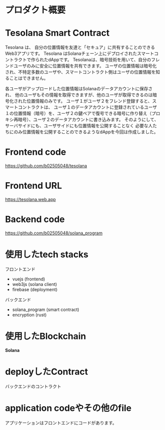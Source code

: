 # プロダクト概要
# Tesolana Smart Contract

Tesolana は、
自分の位置情報を友達と「セキュア」に共有することのできるWeb3アプリです。
Tesolana はSolanaチェーン上にデプロイされたスマートコントラクトで作られたdAppです。
Tesolanaは、暗号技術を用いて、自分のフレンドユーザのみに安全に位置情報を共有できます。
ユーザの位置情報は暗号化され、不特定多数のユーザや、スマートコントラクト側はユーザの位置情報を知ることはできません。

各ユーザがアップロードした位置情報はSolanaのデータアカウントに保存され、
他のユーザもその情報を取得できますが、他のユーザが取得できるのは暗号化された位置情報のみです。
ユーザ１がユーザ２をフレンド登録すると、スマートコントラクトは、
ユーザ１のデータアカウントに登録されているユーザ１の位置情報（暗号）を、ユーザ２の鍵ペアで復号できる暗号に作り替え（プロキシ再暗号）、ユーザ２のデータアカウントに書き込みます。
そのようにして、サーバサイドにも、ユーザサイドにも位置情報を公開することなく
必要な人たちにのみ位置情報を公開することのできるようなdAppを今回は作成しました。

# Frontend code
https://github.com/b02505048/tesolana
# Frontend URL

https://tesolana.web.app

# Backend code
https://github.com/b02505048/solana_program


# 使用したtech stacks
フロントエンド
- vuejs (frontend)
- web3js (solana client)
- firebase (deployment)

バックエンド
- solana_program (smart contract)
- encryption (rust)

# 使用したBlockchain
**Solana**

# deployしたContract
バックエンドのコントラクト

# application codeやその他のfile
アプリケーションはフロントエンドにコードがあります。
